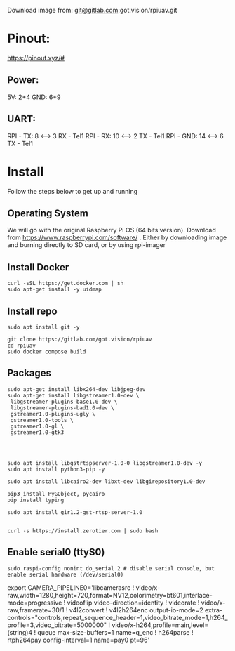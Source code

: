 Download image from:
git@gitlab.com:got.vision/rpiuav.git


# Pinout:
https://pinout.xyz/#

## Power:
5V: 2+4
GND: 6+9

## UART:
RPI - TX: 8 <--> 3 RX - Tel1
RPI - RX: 10 <--> 2 TX - Tel1
RPI - GND: 14 <--> 6 TX - Tel1


# Install
Follow the steps below to get up and running

## Operating System
We will go with the original Raspberry Pi OS (64 bits version).
Download from https://www.raspberrypi.com/software/ .
Either by downloading image and burning directly to SD card, or by using rpi-imager

## Install Docker
    curl -sSL https://get.docker.com | sh
    sudo apt-get install -y uidmap


## Install repo
    sudo apt install git -y

    git clone https://gitlab.com/got.vision/rpiuav
    cd rpiuav
    sudo docker compose build



## Packages
    sudo apt-get install libx264-dev libjpeg-dev
    sudo apt-get install libgstreamer1.0-dev \
     libgstreamer-plugins-base1.0-dev \
     libgstreamer-plugins-bad1.0-dev \
     gstreamer1.0-plugins-ugly \
     gstreamer1.0-tools \
     gstreamer1.0-gl \
     gstreamer1.0-gtk3




    sudo apt install libgstrtspserver-1.0-0 libgstreamer1.0-dev -y
    sudo apt install python3-pip -y

    sudo apt install libcairo2-dev libxt-dev libgirepository1.0-dev

    pip3 install PyGObject, pycairo
    pip install typing

    sudo apt install gir1.2-gst-rtsp-server-1.0


    curl -s https://install.zerotier.com | sudo bash


## Enable serial0 (ttyS0)
    sudo raspi-config nonint do_serial 2 # disable serial console, but enable serial hardware (/dev/serial0)


export CAMERA_PIPELINE0='libcamerasrc ! video/x-raw,width=1280,height=720,format=NV12,colorimetry=bt601,interlace-mode=progressive ! videoflip video-direction=identity ! videorate ! video/x-raw,framerate=30/1 ! v4l2convert ! v4l2h264enc output-io-mode=2 extra-controls="controls,repeat_sequence_header=1,video_bitrate_mode=1,h264_profile=3,video_bitrate=5000000" ! video/x-h264,profile=main,level=(string)4 ! queue max-size-buffers=1 name=q_enc ! h264parse ! rtph264pay config-interval=1 name=pay0 pt=96'

